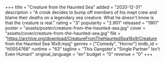 +++
title = "Creature from the Haunted Sea"
added = "2020-12-31"
description = "A crook decides to bump off members of his inept crew and blame their deaths on a legendary sea creature. What he doesn't know is that the creature is real."
rating = "3"
popularity = "2.901"
released = "1961"
poster = "assets/poster/creature-from-the-haunted-sea.jpg"
cover = "assets/cover/creature-from-the-haunted-sea.jpg"
file = "https://archive.org/download/CreatureFromTheHauntedSea16x9/Creature from the Haunted Sea 16x9.mpg"
genres = ["Comedy", "Horror"]
imdb_id = "tt0054768"
runtime = "63"
tagline = "This Gangster's \"Single Partner\" Isn't Even Human!"
original_language = "en"
budget = "0"
revenue = "0"
+++